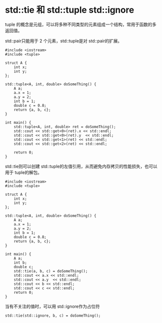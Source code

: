 # std::tie 和 std::tuple std::ignore

tuple 的概念是元组，可以将多种不同类型的元素组成一个结构，常用于函数的多返回值。

std::pair只能用于 2 个元素，std::tuple是对 std::pair的扩展。

```
#include <iostream>
#include <tuple>

struct A {
    int x;
    int y;
};

std::tuple<A, int, double> doSomeThing() {
    A a;
    a.x = 1;
    a.y = 2;
    int b = 1;
    double c = 0.8;
    return {a, b, c};
}

int main() {
    std::tuple<A, int, double> ret = doSomeThing();
    std::cout << std::get<0>(ret).x << std::endl;
    std::cout << std::get<0>(ret).y  << std::endl;
    std::cout << std::get<1>(ret) << std::endl;
    std::cout << std::get<2>(ret) << std::endl;

    return 0;
}
```

std::tie则可以创建 std::tuple的左值引用，从而避免内存拷贝的性能损失，也可以用于 tuple的解包。

```
#include <iostream>
#include <tuple>

struct A {
    int x;
    int y;
};

std::tuple<A, int, double> doSomeThing() {
    A a;
    a.x = 1;
    a.y = 2;
    int b = 1;
    double c = 0.8;
    return {a, b, c};
}

int main() {
    A a;
    int b;
    double c;
    std::tie(a, b, c) = doSomeThing();
    std::cout << a.x << std::endl;
    std::cout << a.y  << std::endl;
    std::cout << b << std::endl;
    std::cout << c << std::endl;
    return 0;
}
```

当有不关注的值时，可以用 std::ignore作为占位符

```
std::tie(std::ignore, b, c) = doSomeThing();
```

